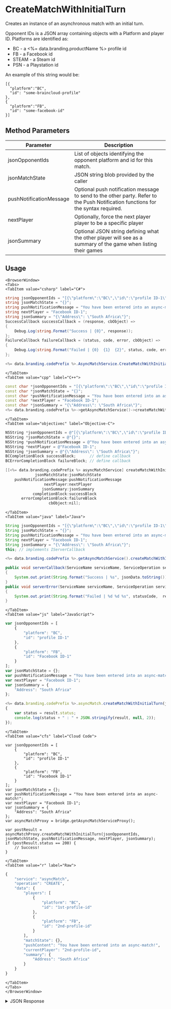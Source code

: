 # CreateMatchWithInitialTurn

Creates an instance of an asynchronous match with an initial turn.

Opponent IDs is a JSON array containing objects with a Platform and player ID. Platforms are identified as:

- BC - a <%= data.branding.productName %> profile id
- FB - a Facebook id
- STEAM - a Steam id
- PSN - a Playstation id

An example of this string would be:

```
[{
  "platform":"BC",
  "id": "some-braincloud-profile"
},
{
  "platform":"FB",
  "id": "some-facebook-id"
}]
```

<PartialServop service_name="asyncMatch" operation_name="CREATE" />

## Method Parameters
Parameter | Description
--------- | -----------
jsonOpponentIds | List of objects identifying the opponent platform and id for this match.
jsonMatchState | JSON string blob provided by the caller
pushNotificationMessage | Optional push notification message to send to the other party. Refer to the Push Notification functions for the syntax required.
nextPlayer | Optionally, force the next player player to be a specific player
jsonSummary | Optional JSON string defining what the other player will see as a summary of the game when listing their games

## Usage

```mdx-code-block
<BrowserWindow>
<Tabs>
<TabItem value="csharp" label="C#">
```

```csharp
string jsonOpponentIds = "[{\"platform\":\"BC\",\"id\":\"profile ID-1\"},{\"platform\":\"FB\",\"id\":\"Facebook ID-1\"}]";
string jsonMatchState = "{}";
string pushNotificationMessage = "You have been entered into an async-match!";
string nextPlayer = "Facebook ID-1";
string jsonSummary = "{\"Address\": \"South Africa\"}";
SuccessCallback successCallback = (response, cbObject) =>
{
    Debug.Log(string.Format("Success | {0}", response));
};
FailureCallback failureCallback = (status, code, error, cbObject) =>
{
    Debug.Log(string.Format("Failed | {0}  {1}  {2}", status, code, error));
};

<%= data.branding.codePrefix %>.AsyncMatchService.CreateMatchWithInitialTurn(jsonOpponentIds, jsonMatchState, pushNotificationMessage, nextPlayer, jsonSummary, successCallback, failureCallback);
```

```mdx-code-block
</TabItem>
<TabItem value="cpp" label="C++">
```

```cpp
const char *jsonOpponentIds = "[{\"platform\":\"BC\",\"id\":\"profile ID-1\"},{\"platform\":\"FB\",\"id\":\"Facebook ID-1\"}]";
const char *jsonMatchState = "{}";
const char *pushNotificationMessage = "You have been entered into an async-match!";
const char *nextPlayer = "Facebook ID-1";
const char *jsonSummary = "{\"Address\": \"South Africa\"}";
<%= data.branding.codePrefix %>->getAsyncMatchService()->createMatchWithInitialTurn(jsonOpponentIds, jsonMatchState, pushNotificationMessage, nextPlayer, jsonSummary, this);
```

```mdx-code-block
</TabItem>
<TabItem value="objectivec" label="Objective-C">
```

```objectivec
NSString *jsonOpponentIds = @"[{\"platform\":\"BC\",\"id\":\"profile ID-1\"},{\"platform\":\"FB\",\"id\":\"Facebook ID-1\"}]";
NSString *jsonMatchState = @"{}";
NSString *pushNotificationMessage = @"You have been entered into an async-match!";
NSString *nextPlayer = @"Facebook ID-1";
NSString *jsonSummary = @"{\"Address\": \"South Africa\"}";
BCCompletionBlock successBlock;      // define callback
BCErrorCompletionBlock failureBlock; // define callback

[[<%= data.branding.codePrefix %> asyncMatchService] createMatchWithInitialTurn:jsonOpponentIds
             jsonMatchState:jsonMatchState
    pushNotificationMessage:pushNotificationMessage
                 nextPlayer:nextPlayer
                jsonSummary:jsonSummary
            completionBlock:successBlock
       errorCompletionBlock:failureBlock
                   cbObject:nil];
```

```mdx-code-block
</TabItem>
<TabItem value="java" label="Java">
```

```java
String jsonOpponentIds = "[{\"platform\":\"BC\",\"id\":\"profile ID-1\"},{\"platform\":\"FB\",\"id\":\"Facebook ID-1\"}]";
String jsonMatchState = "{}";
String pushNotificationMessage = "You have been entered into an async-match!";
String nextPlayer = "Facebook ID-1";
String jsonSummary = "{\"Address\": \"South Africa\"}";
this; // implements IServerCallback

<%= data.branding.codePrefix %>.getAsyncMatchService().createMatchWithInitialTurn(jsonOpponentIds, jsonMatchState, pushNotificationMessage, nextPlayer, jsonSummary, this);

public void serverCallback(ServiceName serviceName, ServiceOperation serviceOperation, JSONObject jsonData)
{
    System.out.print(String.format("Success | %s", jsonData.toString()));
}
public void serverError(ServiceName serviceName, ServiceOperation serviceOperation, int statusCode, int reasonCode, String jsonError)
{
    System.out.print(String.format("Failed | %d %d %s", statusCode,  reasonCode, jsonError.toString()));
}
```

```mdx-code-block
</TabItem>
<TabItem value="js" label="JavaScript">
```

```javascript
var jsonOpponentIds = [
    {
        "platform": "BC",
        "id": "profile ID-1"
    },
    {
        "platform": "FB",
        "id": "Facebook ID-1"
    }
];
var jsonMatchState = {};
var pushNotificationMessage = "You have been entered into an async-match!";
var nextPlayer = "Facebook ID-1";
var jsonSummary = {
    "Address": "South Africa"
};

<%= data.branding.codePrefix %>.asyncMatch.createMatchWithInitialTurn(jsonOpponentIds, jsonMatchState, pushNotificationMessage, nextPlayer, jsonSummary, result =>
{
	var status = result.status;
	console.log(status + " : " + JSON.stringify(result, null, 2));
});
```

```mdx-code-block
</TabItem>
<TabItem value="cfs" label="Cloud Code">
```

```cfscript
var jsonOpponentIds = [
    {
        "platform": "BC",
        "id": "profile ID-1"
    },
    {
        "platform": "FB",
        "id": "Facebook ID-1"
    }
];
var jsonMatchState = {};
var pushNotificationMessage = "You have been entered into an async-match!";
var nextPlayer = "Facebook ID-1";
var jsonSummary = {
    "Address": "South Africa"
};
var asyncMatchProxy = bridge.getAsyncMatchServiceProxy();

var postResult = asyncMatchProxy.createMatchWithInitialTurn(jsonOpponentIds, jsonMatchState, pushNotificationMessage, nextPlayer, jsonSummary);
if (postResult.status == 200) {
    // Success!
}
```

```mdx-code-block
</TabItem>
<TabItem value="r" label="Raw">
```

```r
{
	"service": "asyncMatch",
	"operation": "CREATE",
	"data": {
		"players": [
			{
				"platform": "BC",
				"id": "1st-profile-id"
			},
			{
				"platform": "FB",
				"id": "2nd-profile-id"
			}
		],
		"matchState": {},
		"pushContent": "You have been entered into an async-match!",
		"currentPlayer": "2nd-profile-id",
		"summary": {
			"Address": "South Africa"
		}
	}
}
```

```mdx-code-block
</TabItem>
</Tabs>
</BrowserWindow>
```

<details>
<summary>JSON Response</summary>

```json
{
    "data" : {
        "createdAt" : 1449737412088,
        "gameId" : "102345",
        "matchId" : "af876cc7-1dd1-4fbe-959d-a9awdsab9a1c",
        "ownerId" : "c76009c3-ea92-41c5-8560-e1dwasc07ce6b",
        "players" : [
            {
                "pictureUrl" : null,
                "playerId" : "c76009c3-ea92-41c5-8560-e1dwasc07ce6b",
                "playerName" : "UserA_CPP_96764398"
            },
            {
                "pictureUrl" : null,
                "playerId" : "3bb9dwasdd-9c9a-454f-ae17-9703a66973c8",
                "playerName" : "UserB_CPP_80148460"
            }
        ],
        "status" : {
            "currentPlayer" : "3bb9dwasdd-9c9a-454f-ae17-9703a66973c8",
            "status" : "PENDING"
        },
        "summary" : {
            "map" : "level01"
        },
        "updatedAt" : 1449737412092,
        "version" : 1
    },
    "status" : 200
}
```
</details>

